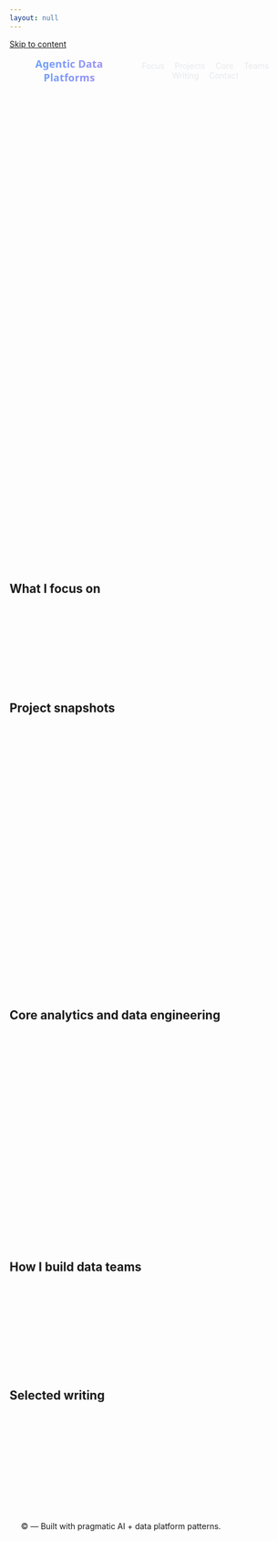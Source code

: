 ```yaml
---
layout: null
---
```

<html>
<head>
  <style>
  :root {
    --bg-start: #0b0f17;
    --bg-end: #111827;
    --card-bg: rgba(255,255,255,0.06);
    --card-stroke: rgba(255,255,255,0.12);
    --text: #e5e7eb;
    --muted: #9ca3af;
    --brand: #60a5fa;   /* blue-400 */
    --brand-2: #a78bfa; /* violet-400 */
    --accent: #34d399;  /* teal/emerald */
  }

  @keyframes float {
    0% { transform: translateY(0px); }
    50% { transform: translateY(-4px); }
    100% { transform: translateY(0px); }
  }

  html { box-sizing: border-box; }
  *, *:before, *:after { box-sizing: inherit; }

  body {
    margin: 0;
    font-family: "Inter", system-ui, -apple-system, Segoe UI, Roboto, Helvetica, Arial, "Apple Color Emoji", "Segoe UI Emoji";
    color: var(--text);
    background: radial-gradient(1200px 800px at 10% -10%, rgba(96,165,250,0.15), transparent),
                radial-gradient(1200px 800px at 90% 10%, rgba(167,139,250,0.12), transparent),
                linear-gradient(180deg, var(--bg-start), var(--bg-end));
    background-attachment: fixed;
  }

  .container {
    max-width: 980px;
    margin: 0 auto;
    padding: 48px 20px 80px;
  }

  .hero {
    position: relative;
    padding: 28px 24px;
    border-radius: 16px;
    background: linear-gradient(120deg, rgba(96,165,250,0.15), rgba(52,211,153,0.12) 60%, rgba(167,139,250,0.12));
    border: 1px solid var(--card-stroke);
    box-shadow: 0 10px 30px rgba(0,0,0,0.25);
    animation: float 9s ease-in-out infinite;
  }

  .intro-text {
    font-size: 18px;
    line-height: 1.8;
    margin-bottom: 28px;
  }

  h2 {
    font-family: "Space Grotesk", ui-sans-serif, system-ui;
    font-weight: 700;
    letter-spacing: 0.2px;
    font-size: 28px;
    margin: 26px 0 14px;
    background: linear-gradient(90deg, var(--brand), var(--brand-2));
    -webkit-background-clip: text;
    background-clip: text;
    color: transparent;
  }

  h3 {
    font-family: "Space Grotesk", ui-sans-serif, system-ui;
    font-weight: 600;
    margin: 18px 0 6px;
  }

  .card {
    background: backdrop-filter(blur(10px)) var(--card-bg);
    -webkit-backdrop-filter: blur(10px);
    border: 1px solid var(--card-stroke);
    border-radius: 14px;
    padding: 18px 18px 14px;
    margin: 14px 0 18px;
    box-shadow: 0 6px 18px rgba(0,0,0,0.2);
  }

  .articles-section {
    font-size: 18px;
    line-height: 1.9;
  }

  .articles-section a {
    color: var(--brand);
    text-decoration: none;
    border-bottom: 1px dashed rgba(96,165,250,0.4);
  }

  .articles-section a:hover {
    color: #93c5fd;
    border-bottom-color: rgba(96,165,250,0.7);
  }

  ul { padding-left: 20px; }
  li { margin: 6px 0; color: var(--text); }

  .divider {
    height: 1px;
    background: linear-gradient(90deg, transparent, rgba(255,255,255,0.18), transparent);
    margin: 28px 0;
  }
  /* Theme overrides (orderedlist/minimal) */
  .wrapper { max-width: 1100px; padding: 0 24px; }
  .sidebar { display: none; }
  .page, .site { background: transparent !important; }

  /* Motion + reveal */
  @keyframes fadeUp { from { opacity: 0; transform: translateY(8px);} to { opacity: 1; transform: translateY(0);} }
  .card { opacity: 0; animation: fadeUp .7s ease both; }
  .card:nth-of-type(2) { animation-delay: .06s; }
  .card:nth-of-type(3) { animation-delay: .12s; }
  .card:nth-of-type(4) { animation-delay: .18s; }
  .card:nth-of-type(5) { animation-delay: .24s; }

  /* Bullets */
  .articles-section ul { list-style: none; padding-left: 0; }
  .articles-section li { position: relative; padding-left: 22px; }
  .articles-section li::before { content: ""; position: absolute; left: 0; top: 9px; width: 8px; height: 8px; border-radius: 50%; background: radial-gradient(circle at 30% 30%, var(--brand), var(--brand-2)); box-shadow: 0 0 8px rgba(96,165,250,0.5); }

  /* Accessibility */
  @media (prefers-reduced-motion: reduce) {
    * { animation: none !important; transition: none !important; }
  }

  /* --- New UI: Header, Hero, Buttons, Badges, Footer --- */
  .skip-link {
    position: absolute; left: -999px; top: auto; width: 1px; height: 1px; overflow: hidden;
  }
  .skip-link:focus { left: 16px; top: 16px; width: auto; height: auto; padding: 8px 12px; background: #111827; color: #fff; border-radius: 8px; z-index: 1000; border: 1px solid var(--card-stroke); }

  header.site-header {
    position: sticky; top: 0; z-index: 50;
    backdrop-filter: blur(10px); -webkit-backdrop-filter: blur(10px);
    background: linear-gradient(180deg, rgba(17,24,39,0.85), rgba(17,24,39,0.65));
    border-bottom: 1px solid var(--card-stroke);
  }
  .nav-wrap { max-width: 980px; margin: 0 auto; padding: 14px 20px; display: flex; align-items: center; justify-content: space-between; }
  .brand { font-family: "Space Grotesk", ui-sans-serif, system-ui; font-weight: 700; letter-spacing: 0.2px; font-size: 18px; background: linear-gradient(90deg, var(--brand), var(--brand-2)); -webkit-background-clip: text; background-clip: text; color: transparent; }
  nav a { color: var(--text); text-decoration: none; margin-left: 14px; font-size: 14px; opacity: 0.9; }
  nav a:hover { color: #fff; opacity: 1; }

  .hero { padding: 34px 28px; }
  .hero-grid { display: grid; grid-template-columns: 1.2fr 0.8fr; gap: 24px; align-items: center; }
  @media (max-width: 840px) { .hero-grid { grid-template-columns: 1fr; } }
  .eyebrow { color: var(--muted); font-weight: 600; text-transform: uppercase; font-size: 12px; letter-spacing: 1.1px; }
  h1 { font-family: "Space Grotesk", ui-sans-serif, system-ui; font-weight: 800; letter-spacing: 0.2px; font-size: 34px; margin: 10px 0 12px; }
  .lead { font-size: 18px; line-height: 1.8; }
  .hero-ctas { margin-top: 16px; display: flex; gap: 12px; flex-wrap: wrap; }
  .btn { display: inline-flex; align-items: center; gap: 8px; padding: 10px 14px; border-radius: 10px; border: 1px solid var(--card-stroke); color: var(--text); text-decoration: none; background: rgba(255,255,255,0.03); }
  .btn:hover { background: rgba(255,255,255,0.06); }
  .btn.primary { background: linear-gradient(90deg, rgba(96,165,250,0.35), rgba(167,139,250,0.35)); border-color: transparent; }
  .btn.primary:hover { background: linear-gradient(90deg, rgba(96,165,250,0.5), rgba(167,139,250,0.5)); }
  .badges { margin-top: 14px; display: flex; gap: 8px; flex-wrap: wrap; }
  .badge { font-size: 12px; padding: 6px 10px; border-radius: 999px; border: 1px solid var(--card-stroke); background: rgba(255,255,255,0.04); color: var(--muted); }
  .orb {
    width: 280px; height: 280px; border-radius: 50%;
    background: radial-gradient(circle at 30% 30%, rgba(167,139,250,0.9), rgba(96,165,250,0.6) 40%, rgba(52,211,153,0.6) 70%, transparent 72%),
                radial-gradient(circle at 70% 70%, rgba(96,165,250,0.6), rgba(17,24,39,0.6) 50%);
    filter: blur(0.2px) saturate(120%);
    box-shadow: inset 0 0 40px rgba(255,255,255,0.15), 0 20px 60px rgba(0,0,0,0.35);
    margin: 0 auto;
    animation: float 9s ease-in-out infinite;
  }

  .section-title { scroll-margin-top: 80px; }
  .contact-cta { text-align: center; }
  .contact-cta .btn { justify-content: center; min-width: 160px; }

  footer.site-footer { border-top: 1px solid var(--card-stroke); background: rgba(0,0,0,0.2); }
  footer .container { padding: 18px 20px; }
  </style>
  <meta name="viewport" content="width=device-width, initial-scale=1" />
  <link href="https://fonts.googleapis.com/css2?family=Inter:wght@400;600;700&family=Space+Grotesk:wght@500;700&display=swap" rel="stylesheet">
</head>
<body>
  <a href="#main" class="skip-link">Skip to content</a>
  <header class="site-header">
    <div class="nav-wrap">
      <div class="brand">Agentic Data Platforms</div>
      <nav>
        <a href="#focus">Focus</a>
        <a href="#projects">Projects</a>
        <a href="#core">Core</a>
        <a href="#teams">Teams</a>
        <a href="#writing">Writing</a>
        <a href="#contact">Contact</a>
      </nav>
    </div>
  </header>
  <main id="main">
  <div class="container">
  <section class="hero card">
    <div class="hero-grid">
      <div class="hero-left">
        <div class="eyebrow">Agents • DataOps • ML Platforms</div>
        <h1>Building pragmatic AI and data platforms</h1>
        <p class="lead">
          I build data teams and ship platforms that solve real problems: agentic systems, RAG pipelines, and production-ready ML. I focus on simple, reliable architectures that scale, with clear boundaries and strong observability.
        </p>
        <div class="hero-ctas">
          <a class="btn primary" href="mailto:dmaree2@gmail.com">Email me</a>
          <a class="btn" href="https://www.linkedin.com/in/donovan-maree-90452776/" target="_blank" rel="noopener">LinkedIn</a>
        </div>
        <div class="badges">
          <span class="badge">Agentic systems</span>
          <span class="badge">RAG</span>
          <span class="badge">Data platforms</span>
          <span class="badge">Observability</span>
        </div>
      </div>
      <div class="hero-right">
        <div class="orb" aria-hidden="true"></div>
      </div>
    </div>
  </section>

  <h2 id="focus" class="articles-section section-title">What I focus on</h2>
  <div class="articles-section card">
    <ul>
      <li>Agentic systems: planning, tool-use, evaluation, and guardrails</li>
      <li>Retrieval-Augmented Generation: ingestion, chunking, embeddings, grounding, and attribution</li>
      <li>Data platforms: secure multi-tenant foundations, CI/CD, IaC, and monitoring</li>
      <li>ML foundations: Rust/Python hybrid performance, lineage, MLflow + PostgreSQL observability</li>
    </ul>
  </div>

  <h2 id="projects" class="articles-section section-title">Project snapshots</h2>
  <div class="articles-section card">
    <h3>Alter SaaS — LLM Support Agent (Enterprise)</h3>
    <p>
      Multi-tenant support agent that blends Slack/Teams context, code, and docs with strict privacy. Thread-aware, source-attributed answers, configurable knowledge, and SOC2-ready posture.
    </p>
    <p><strong>Stack:</strong> LangChain/LangGraph, BAML, FastAPI, Next.js 14, LangSmith, DeepEval, LlamaIndex, Context7. Infra: PostgreSQL, Qdrant/Weaviate, Redis, MinIO/S3, Kubernetes, Terraform.</p>

    <h3>LaunchData — Data Stack Builder (IDP)</h3>
    <p>
      Internal Developer Platform to deploy client-specific modern data stacks in their cloud. Services include API Gateway, Config, Deployment, and Client management with secure defaults.
    </p>
    <p><strong>Stack:</strong> Docker Compose, PostgreSQL, Redis, JWT, Prometheus/Grafana, centralized logging, health checks, Trivy in CI/CD.</p>

    <h3>System 3 — Foundational ML Framework</h3>
    <p>
      Autonomous ML platform that pairs LLM agents with robust data stacks. It performs automatic feature discovery, self-optimizing hyperparameter/architecture search, continuous drift detection, and performance tuning. System 3 integrates cleanly with LaunchData (provisioning/infra) and Alter (knowledge/agents) to move from data to decisions with minimal human glue.
    </p>
    <p><strong>Stack:</strong> Rust/Python via PyO3, MLflow, PostgreSQL, OpenTelemetry, Docker, GPU-aware orchestration.</p>
  </div>

  <h2 id="core" class="articles-section section-title">Core analytics and data engineering</h2>
  <div class="articles-section card">
    <p><em>(Separate from platform projects)</em></p>
    <ul>
      <li><strong>Warehouses</strong>: Snowflake, PostgreSQL</li>
      <li><strong>Modeling</strong>: dbt (projects, tests, exposures, docs)</li>
      <li><strong>Ingestion</strong>: Airbyte (open-source ops + connectors)</li>
      <li><strong>Languages</strong>: Python, Rust, TypeScript</li>
      <li><strong>ML</strong>: MLflow (tracking/registry), feature lineage, evaluation with DeepEval</li>
      <li><strong>Observability</strong>: OpenTelemetry, Prometheus + Grafana, centralized structured logging</li>
      <li><strong>Vector/Storage</strong>: Qdrant/Weaviate, S3/MinIO</li>
      <li><strong>Services</strong>: FastAPI, JWT auth, Redis for caching</li>
      <li><strong>BI/Analytics</strong>: Metabase, Looker, Tableau, Power BI, Mode, Mixpanel</li>
      <li><strong>Data quality</strong>: Metaplane (ML-based data quality)</li>
      <li><strong>Platform ops</strong>: Docker, Kubernetes, Terraform, CI/CD (GitHub Actions, Trivy security scans)</li>
      <li><strong>Open-source data platforms</strong>: setup and infra for Airbyte, Metabase, dbt (configs, upgrades, monitoring)</li>
    </ul>
  </div>

  <h2 id="teams" class="articles-section section-title">How I build data teams</h2>
  <div class="articles-section card">
    <ul>
      <li>Start with strong foundations: environments, CI/CD, observability, and clear data contracts</li>
      <li>Ship value early with thin vertical slices; expand safely via templates and guardrails</li>
      <li>Make work inspectable: docs by default, ADRs, and automated runbooks</li>
      <li>Keep it boring where it matters; use advanced techniques only when they de-risk</li>
    </ul>
  </div>

  <h2 id="writing" class="articles-section section-title">Selected writing</h2>
  <div class="articles-section card">
    <ul>
      <li><a href="https://medium.com/@donovanmaree/8-strategies-for-chief-data-officers-to-leverage-chatgpt-4f5c664b10ac">8 Strategies for Chief Data Officers to leverage ChatGPT</a></li>
      <li><a href="https://medium.com/@donovanmaree/a-data-team-code-review-practitioners-guide-88abf3720cc1">A Data Team Code Review Practitioner’s Guide</a></li>
      <li><a href="https://medium.com/@donovanmaree/the-rise-of-the-full-stack-data-role-the-one-stop-solution-to-propel-your-data-stack-from-0-to-1-ae6c80591df2">The Rise of the Full Stack Data Role</a></li>
      <li><a href="https://medium.com/@donovanmaree/setting-up-virtual-environments-with-dbt-data-build-tool-on-mac-and-windows-3d62fec4aeb1">Setting up virtual environments with dbt</a></li>
    </ul>
  </div>

  <div id="contact" class="articles-section card contact-cta">
    <p>
      Want to talk platforms, agentic systems, or RAG?
    </p>
    <div class="hero-ctas" style="justify-content:center;">
      <a class="btn primary" href="mailto:dmaree2@gmail.com">Email me</a>
      <a class="btn" href="https://www.linkedin.com/in/donovan-maree-90452776/" target="_blank" rel="noopener">LinkedIn</a>
    </div>
  </div>

  </div>
  </main>
  <footer class="site-footer">
    <div class="container">
      <span>© <span id="year"></span> — Built with pragmatic AI + data platform patterns.</span>
    </div>
  </footer>
  <script>
    (function(){ var y = document.getElementById('year'); if (y) y.textContent = new Date().getFullYear(); })();
  </script>
</body>
</html>
